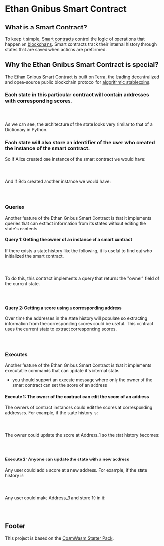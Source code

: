 # Ethan Gnibus Smart Contract
## What is a Smart Contract?
To keep it simple, [Smart contracts](https://en.wikipedia.org/wiki/Smart_contract) control the logic of operations that happen on [blockchains](https://en.wikipedia.org/wiki/Blockchain). Smart contracts track their internal history through states that are saved when actions are preformed.
## Why the Ethan Gnibus Smart Contract is special? 
The Ethan Gnibus Smart Contract is built on [Terra](https://docs.terra.money/), the leading decentralized and open-source public blockchain protocol for [algorithmic stablecoins](https://en.wikipedia.org/wiki/Stablecoin).
### Each state in this particular contract will contain addresses with corresponding scores.
```mermaid



```
As we can see, the architecture of the state looks very similar to that of a Dictionary in Python.

### Each state will also store an identifier of the user who created the instance of the smart contract.
So if Alice created one instance of the smart contract we would have:
```mermaid



```
And if Bob created another instance we would have:
```mermaid



```
### Queries
Another feature of the Ethan Gnibus Smart Contract is that it implements queries that can extract information from its states without editing the state's contents.
#### Query 1: Getting the owner of an instance of a smart contract
If there exists a state history like the following, it is useful to find out who initialized the smart contract.
```mermaid



```
To do this, this contract implements a query that returns the "owner" field of the current state.
```mermaid



```
#### Query 2: Getting a score using a corresponding address
Over time the addresses in the state history will populate so extracting information from the corresponding scores could be useful. This contract uses the current state to extract corresponding scores.
```mermaid



```
### Executes
Another feature of the Ethan Gnibus Smart Contract is that it implements executable commands that can update it's internal state.
- you should support an execute message where only the owner of the smart contract can set the score of an address
#### Execute 1: The owner of the contract can edit the score of an address
The owners of contract instances could edit the scores at corresponding addresses. For example, if the state history is:
```mermaid



```
The owner could update the score at Address_1 so the stat history becomes:
```mermaid



```
#### Execute 2: Anyone can update the state with a new address
Any user could add a score at a new address. For example, if the state history is:
```mermaid



```
Any user could make Address_3 and store 10 in it:
```mermaid



```
## Footer

This project is based on the [CosmWasm Starter Pack](https://github.com/InterWasm/cw-template).
